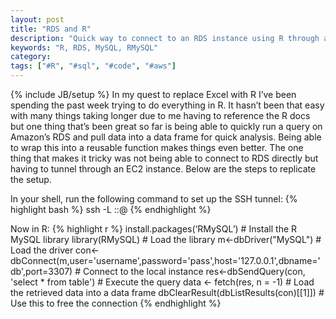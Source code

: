 ```yaml
---
layout: post
title: "RDS and R"
description: "Quick way to connect to an RDS instance using R through an SSH tunnel"
keywords: "R, RDS, MySQL, RMySQL"
category:
tags: ["#R", "#sql", "#code", "#aws"]
---
```

{% include JB/setup %}
In my quest to replace Excel with R I’ve been spending the past week trying to do everything in R. It hasn’t been that easy with many things taking longer due to me having to reference the R docs but one thing that’s been great so far is being able to quickly run a query on Amazon’s RDS and pull data into a data frame for quick analysis. Being able to wrap this into a reusable function makes things even better. The one thing that makes it tricky was not being able to connect to RDS directly but having to tunnel through an EC2 instance. Below are the steps to replicate the setup.

In your shell, run the following command to set up the SSH tunnel:
{% highlight bash %}
ssh -L <local port>:<rds host>:<rds port><ec2 user>@<ec2 instance>
{% endhighlight %}

Now in R:
{% highlight r %}
install.packages(‘RMySQL’) # Install the R MySQL library
library(RMySQL) # Load the library
m<-dbDriver("MySQL") # Load the driver
con<-dbConnect(m,user='username',password='pass',host='127.0.0.1',dbname='db',port=3307) # Connect to the local instance
res<-dbSendQuery(con, 'select * from table') # Execute the query
data <- fetch(res, n = -1) # Load the retrieved data into a data frame
dbClearResult(dbListResults(con)[[1]]) # Use this to free the connection
{% endhighlight %}